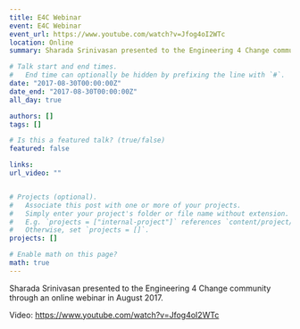 ```yaml
---
title: E4C Webinar
event: E4C Webinar
event_url: https://www.youtube.com/watch?v=Jfog4oI2WTc
location: Online
summary: Sharada Srinivasan presented to the Engineering 4 Change community through an online webinar in August 2017.

# Talk start and end times.
#   End time can optionally be hidden by prefixing the line with `#`.
date: "2017-08-30T00:00:00Z"
date_end: "2017-08-30T00:00:00Z"
all_day: true

authors: []
tags: []

# Is this a featured talk? (true/false)
featured: false

links:
url_video: ""


# Projects (optional).
#   Associate this post with one or more of your projects.
#   Simply enter your project's folder or file name without extension.
#   E.g. `projects = ["internal-project"]` references `content/project/deep-learning/index.md`.
#   Otherwise, set `projects = []`.
projects: []

# Enable math on this page?
math: true
---
```



Sharada Srinivasan presented to the Engineering 4 Change community through an online webinar in August 2017.

Video: https://www.youtube.com/watch?v=Jfog4oI2WTc
